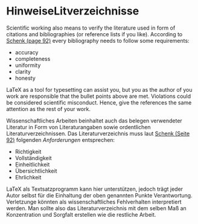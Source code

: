 # HinweiseLitverzeichnisse

Scientific working also means to verify the literature used in
form of citations and bibliographies (or reference lists if you
like).  According to [Schenk (page 92)][schenk] every
bibliography needs to follow some requirements:

- accuracy
- completeness
- uniformity
- clarity
- honesty


LaTeX as a tool for typesetting can assist you, but you as the
author of you work are responsible that the bullet points above
are met. Violations could be considered scientific misconduct.
Hence, give the references the same attention as the rest of your
work. 



Wissenschaftliches Arbeiten beinhaltet auch das belegen
verwendeter Literatur in Form von Literaturangaben sowie
ordentlichen Literaturverzeichnissen. Das Literaturverzeichnis
muss laut [Schenk (Seite 92)][schenk] folgenden
*Anforderungen* entsprechen:

- Richtigkeit
- Vollständigkeit
- Einheitlichkeit
- Übersichtlichkeit
- Ehrlichkeit

LaTeX als Textsatzprogramm kann hier unterstützen, jedoch trägt
jeder Autor selbst für die Einhaltung der oben genannten Punkte
Verantwortung. Verletzunge könnten als wissenschaftliches
Fehlverhalten interpretiert werden.  Man sollte also das
Literaturverzeichnis mit dem selben Maß an Konzentration und
Sorgfalt erstellen wie die restliche Arbeit. 

[schenk]: https://portal.dnb.de/opac.htm?method=simpleSearch&cqlMode=true&query=idn%3D973206799 "Schenk, Hans-Otto, Die Examensarbeit: ein Leitfaden für Wirtschafts- und Sozialwissenschaftler, ISBN 3-8252-2657-3"
